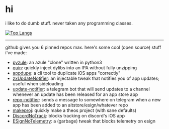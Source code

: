 # hi
i like to do dumb stuff. never taken any programming classes.

[![Top Langs](https://github-readme-stats.vercel.app/api/top-langs/?username=asdfzxcvbn)](https://github.com/anuraghazra/github-readme-stats)

---

github gives you 6 pinned repos max. here's some cool (open source) stuff i've made:

- [pyzule](https://github.com/asdfzxcvbn/pyzule): an azule "clone" written in python3
- [quin](https://github.com/asdfzxcvbn/quin): quickly inject dylibs into an IPA without fully unzipping
- [appdupe](https://github.com/asdfzxcvbn/appdupe): a cli tool to duplicate iOS apps "correctly"
- [zxUpdateNotifier](https://github.com/asdfzxcvbn/zxUpdateNotifier): an injectable tweak that notifies you of app updates; useful when sideloading
- [update-notifier](https://github.com/asdfzxcvbn/update-notifier): a telegram bot that will send updates to a channel whenever an update has been released for an app store app
- [repo-notifier](https://github.com/asdfzxcvbn/repo-notifier): sends a message to somewhere on telegram when a new app has been added to an altstore/esign/whatever repo
- [makeproj](https://github.com/asdfzxcvbn/makeproj): quickly make a theos project (with sane defaults)
- [DiscordNoTrack](DiscordNoTrack): blocks tracking on discord's iOS app
- [ESignNoTelemetry](https://github.com/asdfzxcvbn/ESignNoTelemetry): a (garbage) tweak that blocks telemetry on esign
